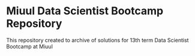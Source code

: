 # Miuul Data Scientist Bootcamp Repository
This repository created to archive of solutions for 13th term Data Scientist Bootcamp at Miuul
